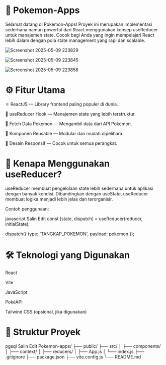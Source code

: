 # 🐾 Pokemon-Apps
Selamat datang di Pokemon-Apps! Proyek ini merupakan implementasi sederhana namun powerful dari React menggunakan konsep useReducer untuk manajemen state. Cocok bagi Anda yang ingin mempelajari React lebih dalam dengan pola state management yang rapi dan scalable.


![Screenshot 2025-05-09 223829](https://github.com/user-attachments/assets/bd097e12-0326-4fa4-92b3-4fed237a70ee)

![Screenshot 2025-05-09 223845](https://github.com/user-attachments/assets/0f178a7e-0405-4b1a-8fba-aa15e80945c7)

![Screenshot 2025-05-09 223858](https://github.com/user-attachments/assets/b3efcc59-82b0-499f-b925-53869ea9c405)




# ⚙️ Fitur Utama
⚛️ ReactJS — Library frontend paling populer di dunia.

🧠 useReducer Hook — Manajemen state yang lebih terstruktur.

🔄 Fetch Data Pokemon — Mengambil data dari API Pokemon.

🧩 Komponen Reusable — Modular dan mudah dipelihara.

📱 Desain Responsif — Cocok untuk semua perangkat.

# 🧠 Kenapa Menggunakan useReducer?
useReducer membuat pengelolaan state lebih sederhana untuk aplikasi dengan banyak kondisi. Dibandingkan dengan useState, useReducer membuat logika menjadi lebih jelas dan terorganisir.

Contoh penggunaan:

javascript
Salin
Edit
const [state, dispatch] = useReducer(reducer, initialState);

dispatch({ type: 'TANGKAP_POKEMON', payload: pokemon });
# 🛠️ Teknologi yang Digunakan
React

Vite

JavaScript

PokéAPI

Tailwind CSS (opsional, jika digunakan)

# 📂 Struktur Proyek
pgsql
Salin
Edit
Pokemon-apps/
├── public/
├── src/
│   ├── components/
│   ├── context/
│   ├── reducers/
│   ├── App.js
│   └── index.js
├── .gitignore
├── package.json
├── vite.config.js
└── README.md
